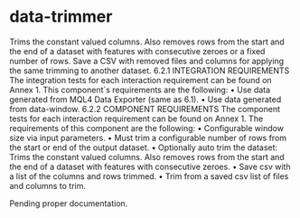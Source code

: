 # data-trimmer

Trims the constant valued columns.  Also removes rows from the start and the end of a dataset with features with consecutive zeroes or a fixed number of rows. Save a CSV with removed files and columns for applying the same trimming to another dataset.
6.2.1	INTEGRATION REQUIREMENTS
The integration tests for each interaction requirement can be found on Annex 1. This component´s requirements are the following: 
•	Use data generated from MQL4 Data Exporter (same as 6.1).
•	Use data generated from data-window.
6.2.2	COMPONENT REQUIREMENTS
The component tests for each interaction requirement can be found on Annex 1. The requirements of this component are the following: 
•	Configurable window size via input parameters. 
•	Must trim a configurable number of rows from the start or end of the output dataset.
•	Optionally auto trim the dataset: Trims the constant valued columns.  Also removes rows from the start and the end of a dataset with features with consecutive zeroes.
•	Save csv with a list of the columns and rows trimmed. 
•	Trim from a saved csv list of files and columns to trim.

Pending  proper documentation.
